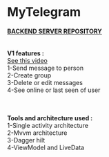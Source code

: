 # MyTelegram
**[BACKEND SERVER REPOSITORY](https://github.com/pejman-74/MyTelgramServer)**<br/><br/><br/>
**V1 features :**<br/>
[See this video](https://youtu.be/npj3GW4eHzM)<br/>
1-Send message to person<br/>
2-Create group<br/>
3-Delete or edit messages<br/>
4-See online or last seen of user<br/><br/><br/>

**Tools and architecture used :**<br/>
1-Single activity architecture<br/>
2-Mvvm architecture<br/>
3-Dagger hilt<br/>
4-ViewModel and LiveData<br/>
